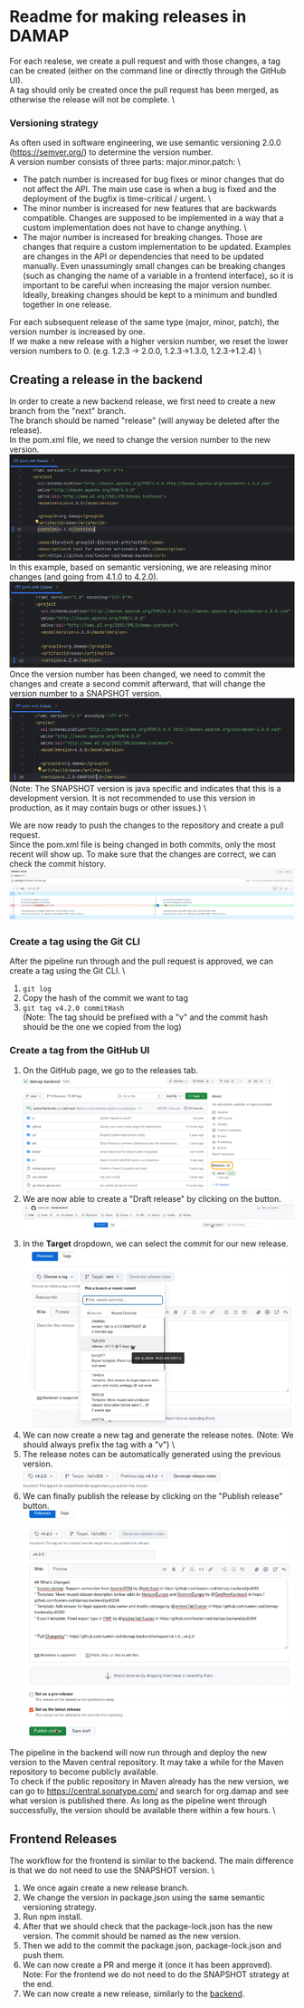 # Readme for making releases in DAMAP
For each realese, we create a pull request and with those changes, a tag can be created (either on the command line or directly through the GitHub UI). \
A tag should only be created once the pull request has been merged, as otherwise the release will not be complete. \

### Versioning strategy
As often used in software engineering, we use semantic versioning 2.0.0 (https://semver.org/) to determine the version number. \
A version number consists of three parts: major.minor.patch: \
- The patch number is increased for bug fixes or minor changes that do not affect the API. The main use case is when a bug is fixed and the deployment of the bugfix is time-critical / urgent. \
- The minor number is increased for new features that are backwards compatible. Changes are supposed to be implemented in a way that a custom implementation does not have to change anything. \
- The major number is increased for breaking changes. Those are changes that require a custom implementation to be updated. Examples are changes in the API or dependencies that need to be updated manually.
  Even unassumingly small changes can be breaking changes (such as changing the name of a variable in a frontend interface), so it is important to be careful when increasing the major version number.
  Ideally, breaking changes should be kept to a minimum and bundled together in one release.

For each subsequent release of the same type (major, minor, patch), the version number is increased by one. \
If we make a new release with a higher version number, we reset the lower version numbers to 0. (e.g. 1.2.3 -> 2.0.0, 1.2.3->1.3.0, 1.2.3->1.2.4) \

## Creating a release in the backend

In order to create a new backend release, we first need to create a new branch from the "next" branch. \
The branch should be named "release" (will anyway be deleted after the release). \
In the pom.xml file, we need to change the version number to the new version. \
![minor upgrade version](doc/screenshots/release-readme/pomxml-new-version.png) \
In this example, based on semantic versioning, we are releasing minor changes (and going from 4.1.0 to 4.2.0). \
![pom.xml file - old version](doc/screenshots/release-readme/pomxml-old-version.png) \
Once the version number has been changed, we need to commit the changes and create a second commit afterward, that will change the version number to a SNAPSHOT version. \
![SNAPSHOT](doc/screenshots/release-readme/snapshot-version.png) \
(Note: The SNAPSHOT version is java specific and indicates that this is a development version. It is not recommended to use this version in production, as it may contain bugs or other issues.) \

We are now ready to push the changes to the repository and create a pull request. \
Since the pom.xml file is being changed in both commits, only the most recent will show up. To make sure that the changes are correct, we can check the commit history. \
![commit release change](doc/screenshots/release-readme/commit-version.png)

### Create a tag using the Git CLI
After the pipeline run through and the pull request is approved, we can create a tag using the Git CLI. \
1. ```git log```
2. Copy the hash of the commit we want to tag
3. ```git tag v4.2.0 commitHash``` \
   (Note: The tag should be prefixed with a "v" and the commit hash should be the one we copied from the log)

### Create a tag from the GitHub UI
1. On the GitHub page, we go to the releases tab. \
   ![alt text](doc/screenshots/release-readme/releases-button.png)
2. We are now able to create a "Draft release" by clicking on the button. \
   ![alt text](doc/screenshots/release-readme/draf-release.png)
3. In the **Target** dropdown, we can select the commit for our new release. \
   ![alt text](doc/screenshots/release-readme/commit-release.png)
4. We can now create a new tag and generate the release notes. (Note: We should always prefix the tag with a "v") \
5. The release notes can be automatically generated using the previous version. \
   ![alt text](doc/screenshots/release-readme/release-notes.png)
6. We can finally publish the release by clicking on the "Publish release" button. \
   ![alt text](doc/screenshots/release-readme/publish-release.png)

The pipeline in the backend will now run through and deploy the new version to the Maven central repository. It may take a while for the Maven repository to become publicly available. \
To check if the public repository in Maven already has the new version, we can go to https://central.sonatype.com/ and search for org.damap and see what version is published there. As long as
the pipeline went through successfully, the version should be available there within a few hours. \

## Frontend Releases
The workflow for the frontend is similar to the backend. The main difference is that we do not need to use the SNAPSHOT version. \
1. We once again create a new release branch.
2. We change the version in package.json using the same semantic versioning strategy.
3. Run npm install.
4. After that we should check that the package-lock.json has the new version. The commit should be named as the new version.
5. Then we add to the commit the package.json, package-lock.json and push them.
6. We can now create a PR and merge it (once it has been approved).
   Note: For the frontend we do not need to do the SNAPSHOT strategy at the end.
7. We can now create a new release, similarly to the [backend](#create-a-tag-using-the-git-cli).
   































